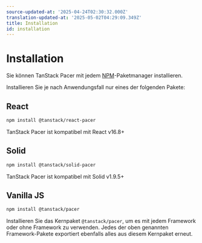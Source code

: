 ```yaml
---
source-updated-at: '2025-04-24T02:30:32.000Z'
translation-updated-at: '2025-05-02T04:29:09.349Z'
title: Installation
id: installation
---
```

# Installation

Sie können TanStack Pacer mit jedem [NPM](https://npmjs.com)-Paketmanager installieren.

Installieren Sie je nach Anwendungsfall nur eines der folgenden Pakete:

## React

```sh
npm install @tanstack/react-pacer
```

TanStack Pacer ist kompatibel mit React v16.8+

## Solid

```sh
npm install @tanstack/solid-pacer
```

TanStack Pacer ist kompatibel mit Solid v1.9.5+

## Vanilla JS

```sh
npm install @tanstack/pacer
```

Installieren Sie das Kernpaket `@tanstack/pacer`, um es mit jedem Framework oder ohne Framework zu verwenden. Jedes der oben genannten Framework-Pakete exportiert ebenfalls alles aus diesem Kernpaket erneut.
